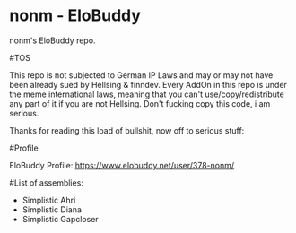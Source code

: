 nonm - EloBuddy
===========

nonm's EloBuddy repo. 

#TOS

This repo is not subjected to German IP Laws and may or may not have been already sued by Hellsing & finndev. Every AddOn in this repo is under the meme international laws, meaning that you can't use/copy/redistribute any part of it if you are not Hellsing.
Don't fucking copy this code, i am serious. 

Thanks for reading this load of bullshit, now off to serious stuff:

#Profile

EloBuddy Profile: https://www.elobuddy.net/user/378-nonm/


#List of assemblies:

- Simplistic Ahri
- Simplistic Diana
- Simplistic Gapcloser


